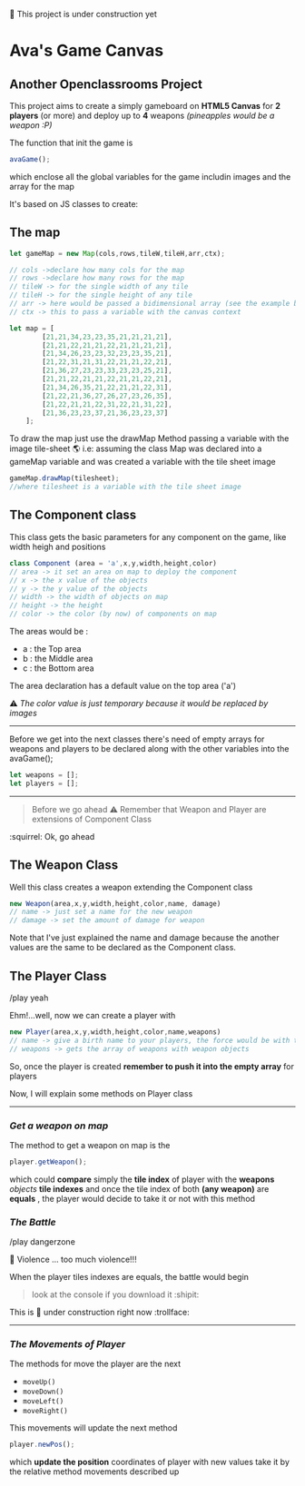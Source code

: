 :construction: This project is under construction yet

# Ava's Game Canvas
## Another Openclassrooms Project

This project aims to create a simply gameboard on  __HTML5 Canvas__ for __2 players__ (or more) and deploy up to __4__ weapons _(pineapples would be a weapon :P)_

The function that init the game is  
```js
avaGame();
```
which enclose all the global variables for the game includin images and the array for the map

It's based on JS classes to create:

## The map

```js
let gameMap = new Map(cols,rows,tileW,tileH,arr,ctx);

// cols ->declare how many cols for the map
// rows ->declare how many rows for the map
// tileW -> for the single width of any tile
// tileH -> for the single height of any tile
// arr -> here would be passed a bidimensional array (see the example below)
// ctx -> this to pass a variable with the canvas context

let map = [
        [21,21,34,23,23,35,21,21,21,21],
        [21,21,22,21,21,22,21,21,21,21],
        [21,34,26,23,23,32,23,23,35,21],
        [21,22,31,21,31,22,21,21,22,21],
        [21,36,27,23,23,33,23,23,25,21],
        [21,21,22,21,21,22,21,21,22,21],
        [21,34,26,35,21,22,21,21,22,31],
        [21,22,21,36,27,26,27,23,26,35],
        [21,22,21,21,22,31,22,21,31,22],
        [21,36,23,23,37,21,36,23,23,37]
    ];
```
To draw the map just use the drawMap Method passing a variable with the image tile-sheet :earth_americas:
i.e: assuming the class Map was declared into a gameMap variable and was created a variable with the tile sheet image

```js
gameMap.drawMap(tilesheet);
//where tilesheet is a variable with the tile sheet image
```

## The Component class

This class gets the basic parameters for any component on the game, like width heigh and positions

```js
class Component (area = 'a',x,y,width,height,color)
// area -> it set an area on map to deploy the component 
// x -> the x value of the objects
// y -> the y value of the objects
// width -> the width of objects on map
// height -> the height 
// color -> the color (by now) of components on map
```
The areas would be :
- a : the Top area
- b : the Middle area
- c : the Bottom area

The area declaration has a default value on the top area ('a')

:warning: _The color value is just temporary because it would be replaced by images_ 

---
Before we get into the next classes there's need of empty arrays for weapons and players to be declared along with the other variables into the avaGame();

```js
let weapons = [];
let players = [];
```
---

> Before we go ahead :warning: Remember that Weapon and Player are extensions of Component Class

:squirrel: Ok, go ahead


## The Weapon Class

Well this class creates a weapon extending the Component class
```js
new Weapon(area,x,y,width,height,color,name, damage)
// name -> just set a name for the new weapon
// damage -> set the amount of damage for weapon
```

Note that I've just explained the name and damage because the another values are the same to be declared as the Component class.



## The Player Class


/play yeah


Ehm!...well, now we can create a player with

```js 
new Player(area,x,y,width,height,color,name,weapons)
// name -> give a birth name to your players, the force would be with them 
// weapons -> gets the array of weapons with weapon objects
```

So, once the player is created __remember to push it into the empty array__ for players 

Now, I will explain some methods on Player class 

---
### _Get a weapon on map_


The method to get a weapon on map is the 
```js
player.getWeapon();
```
which could __compare__ simply the __tile index__ of player with the __weapons__ _objects_ __tile indexes__ and once the tile index of both __(any weapon)__ are __equals__ , the player would decide to take it or not with this method

### _The Battle_


/play dangerzone


:see_no_evil: Violence ... too much violence!!!

When the player tiles indexes are equals, the battle would begin
> look at the console if you download it :shipit:

This is :construction: under construction right now :trollface:

---
### _The Movements of Player_

The methods for move the player are the next
- `moveUp()`
- `moveDown()`
- `moveLeft()`
- `moveRight()`

This movements will update the next method

```js
player.newPos();
```
which __update the position__ coordinates of player with new values take it by the relative method movements described up

